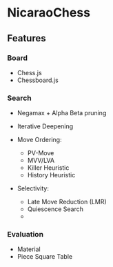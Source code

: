 # NicaraoChess

## Features

### Board

- Chess.js
- Chessboard.js

### Search

- Negamax + Alpha Beta pruning
- Iterative Deepening

- Move Ordering:
    - PV-Move
    - MVV/LVA
    - Killer Heuristic
    - History Heuristic
- Selectivity:
    - Late Move Reduction (LMR)
    - Quiescence Search
    - 

### Evaluation

- Material
- Piece Square Table